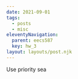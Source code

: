 ```yaml
---
date: 2021-09-01
tags:
  - posts
  - misc
eleventyNavigation:
  parent: eecs587
  key: hw_3
layout: layouts/post.njk
---
```


Use priority sea

